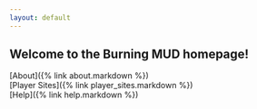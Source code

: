```yaml
---
layout: default
---
```

## Welcome to the Burning MUD homepage!

[About]({% link about.markdown %})<br />
[Player Sites]({% link player_sites.markdown %})<br />
[Help]({% link help.markdown %})<br />

